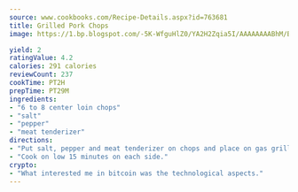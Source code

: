 ```yaml
---
source: www.cookbooks.com/Recipe-Details.aspx?id=763681
title: Grilled Pork Chops
image: https://1.bp.blogspot.com/-5K-WfguHlZ0/YA2H2Zqia5I/AAAAAAAABhM/Bdgu68p4aG0Q6jWdy3eGaUXSKw5p3sdxwCLcBGAsYHQ/s324/7.png

yield: 2
ratingValue: 4.2
calories: 291 calories
reviewCount: 237
cookTime: PT2H
prepTime: PT29M
ingredients:
- "6 to 8 center loin chops"
- "salt"
- "pepper"
- "meat tenderizer"
directions:
- "Put salt, pepper and meat tenderizer on chops and place on gas grill."
- "Cook on low 15 minutes on each side."
crypto:
- "What interested me in bitcoin was the technological aspects."
---
```

